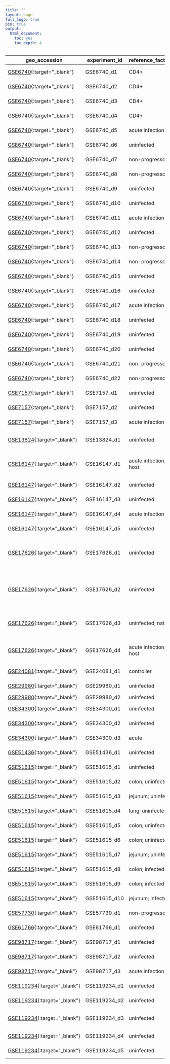 ```yaml
---
title: ""
layout: page
full_logo: true
pin: true
output:
  html_document:
    toc: yes
    toc_depth: 4
---
```


| geo_accession                                                                               | experiment_id | reference_factor_name         | test_factor_name                  | platform_id | num_samples | num_samples_per_group                                                                                                                 | species                         | sp_ncbi_id |
| ------------------------------------------------------------------------------------------- | ------------- | ----------------------------- | --------------------------------- | ----------- | ----------- | ------------------------------------------------------------------------------------------------------------------------------------- | ------------------------------- | ---------- |
| [GSE6740](https://www.ncbi.nlm.nih.gov/geo/query/acc.cgi?acc=GSE6740){:target="_blank"}     | GSE6740_d1    | CD4+                          | CD8+                              | GPL96       | 10          | 5 CD4 acute; 5 CD8 acute                                                                                                              | Homo sapiens                    | 9606       |
| [GSE6740](https://www.ncbi.nlm.nih.gov/geo/query/acc.cgi?acc=GSE6740){:target="_blank"}     | GSE6740_d2    | CD4+                          | CD8+                              | GPL96       | 10          | 5 CD4 chronic; 5 CD8 chronic                                                                                                          | Homo sapiens                    | 9606       |
| [GSE6740](https://www.ncbi.nlm.nih.gov/geo/query/acc.cgi?acc=GSE6740){:target="_blank"}     | GSE6740_d3    | CD4+                          | CD8+                              | GPL96       | 10          | 5 CD4 uninfected; 5 CD8 uninfected                                                                                                    | Homo sapiens                    | 9606       |
| [GSE6740](https://www.ncbi.nlm.nih.gov/geo/query/acc.cgi?acc=GSE6740){:target="_blank"}     | GSE6740_d4    | CD4+                          | CD8+                              | GPL96       | 10          | 5 CD4 non-progressor; 5 CD8 non-progressor                                                                                            | Homo sapiens                    | 9606       |
| [GSE6740](https://www.ncbi.nlm.nih.gov/geo/query/acc.cgi?acc=GSE6740){:target="_blank"}     | GSE6740_d5    | acute infection               | chronic infection                 | GPL96       | 10          | 5 CD4 acute; 5 CD4 chronic                                                                                                            | Homo sapiens                    | 9606       |
| [GSE6740](https://www.ncbi.nlm.nih.gov/geo/query/acc.cgi?acc=GSE6740){:target="_blank"}     | GSE6740_d6    | uninfected                    | acute infection                   | GPL96       | 10          | 5 CD4 uninfected; 5 CD4 acute                                                                                                         | Homo sapiens                    | 9606       |
| [GSE6740](https://www.ncbi.nlm.nih.gov/geo/query/acc.cgi?acc=GSE6740){:target="_blank"}     | GSE6740_d7    | non-progressor                | acute infection                   | GPL96       | 10          | 5 CD4 non-progressor; 5 CD4 acute                                                                                                     | Homo sapiens                    | 9606       |
| [GSE6740](https://www.ncbi.nlm.nih.gov/geo/query/acc.cgi?acc=GSE6740){:target="_blank"}     | GSE6740_d8    | non-progressor                | chronic infection                 | GPL96       | 10          | 5 CD4 non-progressor; 5 CD4 chronic                                                                                                   | Homo sapiens                    | 9606       |
| [GSE6740](https://www.ncbi.nlm.nih.gov/geo/query/acc.cgi?acc=GSE6740){:target="_blank"}     | GSE6740_d9    | uninfected                    | chronic infection                 | GPL96       | 10          | 5 CD4 uninfected; 5 CD4 chronic                                                                                                       | Homo sapiens                    | 9606       |
| [GSE6740](https://www.ncbi.nlm.nih.gov/geo/query/acc.cgi?acc=GSE6740){:target="_blank"}     | GSE6740_d10   | uninfected                    | non-progressor                    | GPL96       | 10          | 5 CD4 uninfected; 5 CD4 non-progressor                                                                                                | Homo sapiens                    | 9606       |
| [GSE6740](https://www.ncbi.nlm.nih.gov/geo/query/acc.cgi?acc=GSE6740){:target="_blank"}     | GSE6740_d11   | acute infection               | chronic infection                 | GPL96       | 10          | 5 CD8 acute; 5 CD8 chronic                                                                                                            | Homo sapiens                    | 9606       |
| [GSE6740](https://www.ncbi.nlm.nih.gov/geo/query/acc.cgi?acc=GSE6740){:target="_blank"}     | GSE6740_d12   | uninfected                    | acute infection                   | GPL96       | 10          | 5 CD8 uninfected; 5 CD8 acute                                                                                                         | Homo sapiens                    | 9606       |
| [GSE6740](https://www.ncbi.nlm.nih.gov/geo/query/acc.cgi?acc=GSE6740){:target="_blank"}     | GSE6740_d13   | non-progressor                | acute infection                   | GPL96       | 10          | 5 CD8 non-progressor; 5 CD8 acute                                                                                                     | Homo sapiens                    | 9606       |
| [GSE6740](https://www.ncbi.nlm.nih.gov/geo/query/acc.cgi?acc=GSE6740){:target="_blank"}     | GSE6740_d14   | non-progressor                | chronic infection                 | GPL96       | 10          | 5 CD8 non-progressor; 5 CD8 chronic                                                                                                   | Homo sapiens                    | 9606       |
| [GSE6740](https://www.ncbi.nlm.nih.gov/geo/query/acc.cgi?acc=GSE6740){:target="_blank"}     | GSE6740_d15   | uninfected                    | chronic infection                 | GPL96       | 10          | 5 CD8 uninfected; 5 CD8 chronic                                                                                                       | Homo sapiens                    | 9606       |
| [GSE6740](https://www.ncbi.nlm.nih.gov/geo/query/acc.cgi?acc=GSE6740){:target="_blank"}     | GSE6740_d16   | uninfected                    | non-progressor                    | GPL96       | 10          | 5 CD8 uninfected; 5 CD8 non-progressor                                                                                                | Homo sapiens                    | 9606       |
| [GSE6740](https://www.ncbi.nlm.nih.gov/geo/query/acc.cgi?acc=GSE6740){:target="_blank"}     | GSE6740_d17   | acute infection               | chronic infection                 | GPL96       | 20          | 10 acute; 10 chronic                                                                                                                  | Homo sapiens                    | 9606       |
| [GSE6740](https://www.ncbi.nlm.nih.gov/geo/query/acc.cgi?acc=GSE6740){:target="_blank"}     | GSE6740_d18   | uninfected                    | acute infection                   | GPL96       | 20          | 10 uninfected; 10 acute                                                                                                               | Homo sapiens                    | 9606       |
| [GSE6740](https://www.ncbi.nlm.nih.gov/geo/query/acc.cgi?acc=GSE6740){:target="_blank"}     | GSE6740_d19   | uninfected                    | chronic infection                 | GPL96       | 20          | 10 uninfected; 10 chronic                                                                                                             | Homo sapiens                    | 9606       |
| [GSE6740](https://www.ncbi.nlm.nih.gov/geo/query/acc.cgi?acc=GSE6740){:target="_blank"}     | GSE6740_d20   | uninfected                    | non-progressor                    | GPL96       | 20          | 10 uninfected; 10 non-progressor                                                                                                      | Homo sapiens                    | 9606       |
| [GSE6740](https://www.ncbi.nlm.nih.gov/geo/query/acc.cgi?acc=GSE6740){:target="_blank"}     | GSE6740_d21   | non-progressor                | acute infection                   | GPL96       | 20          | 10 non-progressor; 10 acute                                                                                                           | Homo sapiens                    | 9606       |
| [GSE6740](https://www.ncbi.nlm.nih.gov/geo/query/acc.cgi?acc=GSE6740){:target="_blank"}     | GSE6740_d22   | non-progressor                | chronic infection                 | GPL96       | 20          | 10 non-progressor; 10 chronic                                                                                                         | Homo sapiens                    | 9606       |
| [GSE7157](https://www.ncbi.nlm.nih.gov/geo/query/acc.cgi?acc=GSE7157){:target="_blank"}     | GSE7157_d1    | uninfected                    | acute infection                   | GPL3535     | 14          | 7 at baseline prior to infection; 7 week 2                                                                                            | Macaca fascicularis             | 9541       |
| [GSE7157](https://www.ncbi.nlm.nih.gov/geo/query/acc.cgi?acc=GSE7157){:target="_blank"}     | GSE7157_d2    | uninfected                    | chronic infection                 | GPL3535     | 14          | 7 at baseline prior to infection; 7 week 20                                                                                           | Macaca fascicularis             | 9541       |
| [GSE7157](https://www.ncbi.nlm.nih.gov/geo/query/acc.cgi?acc=GSE7157){:target="_blank"}     | GSE7157_d3    | acute infection               | chronic infection                 | GPL3535     | 14          | 7 week 2; 7 week 20                                                                                                                   | Macaca fascicularis             | 9541       |
| [GSE13824](https://www.ncbi.nlm.nih.gov/geo/query/acc.cgi?acc=GSE13824){:target="_blank"}   | GSE13824_d1   | uninfected                    | infected                          | GPL3535     | 36          | 9 uninfected (18 samples) and 9 infected (18 samples) RMs                                                                             | Macaca mulatta                  | 9544       |
| [GSE16147](https://www.ncbi.nlm.nih.gov/geo/query/acc.cgi?acc=GSE16147){:target="_blank"}   | GSE16147_d1   | acute infection; natural host | acute infection; non_natural host | GPL3535     | 47          | 25 SM; 22 RM                                                                                                                          | Cercocebus atys; Macaca mulatta | 9531; 9544 |
| [GSE16147](https://www.ncbi.nlm.nih.gov/geo/query/acc.cgi?acc=GSE16147){:target="_blank"}   | GSE16147_d2   | uninfected                    | acute infection                   | GPL3535     | 28          | 3 uninfected; 25 acute                                                                                                                | Cercocebus atys                 | 9531       |
| [GSE16147](https://www.ncbi.nlm.nih.gov/geo/query/acc.cgi?acc=GSE16147){:target="_blank"}   | GSE16147_d3   | uninfected                    | chronic infection                 | GPL3535     | 8           | 3 uninfected; 5 chronic                                                                                                               | Cercocebus atys                 | 9531       |
| [GSE16147](https://www.ncbi.nlm.nih.gov/geo/query/acc.cgi?acc=GSE16147){:target="_blank"}   | GSE16147_d4   | acute infection               | chronic infection                 | GPL3535     | 30          | 25 acute; 5 chronic                                                                                                                   | Cercocebus atys                 | 9531       |
| [GSE16147](https://www.ncbi.nlm.nih.gov/geo/query/acc.cgi?acc=GSE16147){:target="_blank"}   | GSE16147_d5   | uninfected                    | acute infection                   | GPL3535     | 30          | 8 uninfected; 22 acute                                                                                                                | Macaca mulatta                  | 9544       |
| [GSE17626](https://www.ncbi.nlm.nih.gov/geo/query/acc.cgi?acc=GSE17626){:target="_blank"}   | GSE17626_d1   | uninfected                    | acute infection                   | GPL3535     | 16          | 4 RMs without SIV infection (8 samples) and 4 RMs SIVmac239-infected (14 dpi; 8 samples)                                              | Macaca mulatta                  | 9544       |
| [GSE17626](https://www.ncbi.nlm.nih.gov/geo/query/acc.cgi?acc=GSE17626){:target="_blank"}   | GSE17626_d2   | uninfected                    | acute infection                   | GPL3535     | 12          | 2 SMs prior to infection (FRs and Fuv; 4 samples); 2 SMs at 14 dpi (FRs and FWv; 4 samples); 2 SMs at 30 dpi (Fuv and FWv; 4 samples) | Cercocebus atys                 | 9531       |
| [GSE17626](https://www.ncbi.nlm.nih.gov/geo/query/acc.cgi?acc=GSE17626){:target="_blank"}   | GSE17626_d3   | uninfected; natural host      | uninfected; acute                 | GPL3535     | 12          | 4 SM uninfected; 8 RM uninfected                                                                                                      | Cercocebus atys; Macaca mulatta | 9531; 9544 |
| [GSE17626](https://www.ncbi.nlm.nih.gov/geo/query/acc.cgi?acc=GSE17626){:target="_blank"}   | GSE17626_d4   | acute infection; natural host | acute infection; non_natural host | GPL3535     | 16          | 8 SM acute; 8 RM acute                                                                                                                | Cercocebus atys; Macaca mulatta | 9531; 9544 |
| [GSE24081](https://www.ncbi.nlm.nih.gov/geo/query/acc.cgi?acc=GSE24081){:target="_blank"}   | GSE24081_d1   | controller                    | chronic infection                 | GPL3921     | 42          | 24 HIV controllers; 18 chronic progressors                                                                                            | Homo sapiens                    | 9606       |
| [GSE29980](https://www.ncbi.nlm.nih.gov/geo/query/acc.cgi?acc=GSE29980){:target="_blank"}   | GSE29980_d1   | uninfected                    | acute infection                   | GPL3535     | 8           | 4 uninfected; 4 acute                                                                                                                 | Macaca mulatta                  | 9544       |
| [GSE29980](https://www.ncbi.nlm.nih.gov/geo/query/acc.cgi?acc=GSE29980){:target="_blank"}   | GSE29980_d2   | uninfected                    | chronic infection                 | GPL3535     | 8           | 4 uninfected; 4 chronic                                                                                                               |                                 | 9531       |
| [GSE34300](https://www.ncbi.nlm.nih.gov/geo/query/acc.cgi?acc=GSE34300){:target="_blank"}   | GSE34300_d1   | uninfected                    | acute infection                   | GPL3535     | 6           | 3 uninfected; 3 acute                                                                                                                 | Macaca mulatta                  | 9544       |
| [GSE34300](https://www.ncbi.nlm.nih.gov/geo/query/acc.cgi?acc=GSE34300){:target="_blank"}   | GSE34300_d2   | uninfected                    | chronic infection                 | GPL3535     | 6           | 3 uninfected; 3 chronic                                                                                                               | Macaca mulatta                  | 9544       |
| [GSE34300](https://www.ncbi.nlm.nih.gov/geo/query/acc.cgi?acc=GSE34300){:target="_blank"}   | GSE34300_d3   | acute                         | chronic infection                 | GPL3535     | 6           | 3 acute; 3 chronic                                                                                                                    | Macaca mulatta                  | 9544       |
| [GSE51436](https://www.ncbi.nlm.nih.gov/geo/query/acc.cgi?acc=GSE51436){:target="_blank"}   | GSE51436_d1   | uninfected                    | infected                          | GPL3535     | 8           | 3 uninfected; 5 infected                                                                                                              | Macaca mulatta                  | 9544       |
| [GSE51615](https://www.ncbi.nlm.nih.gov/geo/query/acc.cgi?acc=GSE51615){:target="_blank"}   | GSE51615_d1   | uninfected                    | infected                          | GPL3535     | 23          | 9 uninfected; 14 infected                                                                                                             | Macaca mulatta                  | 9544       |
| [GSE51615](https://www.ncbi.nlm.nih.gov/geo/query/acc.cgi?acc=GSE51615){:target="_blank"}   | GSE51615_d2   | colon; uninfected             | colon; infected                   | GPL3535     | 7           | 3 uninfected; 4 infected                                                                                                              | Macaca mulatta                  | 9544       |
| [GSE51615](https://www.ncbi.nlm.nih.gov/geo/query/acc.cgi?acc=GSE51615){:target="_blank"}   | GSE51615_d3   | jejunum; uninfected           | jejunum; infected                 | GPL3535     | 8           | 3 uninfected; 5 infected                                                                                                              | Macaca mulatta                  | 9544       |
| [GSE51615](https://www.ncbi.nlm.nih.gov/geo/query/acc.cgi?acc=GSE51615){:target="_blank"}   | GSE51615_d4   | lung; uninfected              | lung; infected                    | GPL3535     | 8           | 3 uninfected; 5 infected                                                                                                              | Macaca mulatta                  | 9544       |
| [GSE51615](https://www.ncbi.nlm.nih.gov/geo/query/acc.cgi?acc=GSE51615){:target="_blank"}   | GSE51615_d5   | colon; uninfected             | jejunum; uninfected               | GPL3535     | 6           | 3 colon uninfected; 3 jejunum uninfected                                                                                              | Macaca mulatta                  | 9544       |
| [GSE51615](https://www.ncbi.nlm.nih.gov/geo/query/acc.cgi?acc=GSE51615){:target="_blank"}   | GSE51615_d6   | colon; uninfected             | lung; uninfected                  | GPL3535     | 6           | 3 colon uninfected; 3 lung uninfected                                                                                                 | Macaca mulatta                  | 9544       |
| [GSE51615](https://www.ncbi.nlm.nih.gov/geo/query/acc.cgi?acc=GSE51615){:target="_blank"}   | GSE51615_d7   | jejunum; uninfected           | lung; uninfected                  | GPL3535     | 6           | 3 jejunum uninfected; 3 lung uninfected                                                                                               | Macaca mulatta                  | 9544       |
| [GSE51615](https://www.ncbi.nlm.nih.gov/geo/query/acc.cgi?acc=GSE51615){:target="_blank"}   | GSE51615_d8   | colon; infected               | jejunum; infected                 | GPL3535     | 9           | 4 colon infected; 5 jejunum infected                                                                                                  | Macaca mulatta                  | 9544       |
| [GSE51615](https://www.ncbi.nlm.nih.gov/geo/query/acc.cgi?acc=GSE51615){:target="_blank"}   | GSE51615_d9   | colon; infected               | lung; infected                    | GPL3535     | 9           | 4 colon infected; 5 lung infected                                                                                                     | Macaca mulatta                  | 9544       |
| [GSE51615](https://www.ncbi.nlm.nih.gov/geo/query/acc.cgi?acc=GSE51615){:target="_blank"}   | GSE51615_d10  | jejunum; infected             | lung; infected                    | GPL3535     | 10          | 5 jejunum infected; 5 lung infected                                                                                                   | Macaca mulatta                  | 9544       |
| [GSE57730](https://www.ncbi.nlm.nih.gov/geo/query/acc.cgi?acc=GSE57730){:target="_blank"}   | GSE57730_d1   | non-progressor                | HIV-1 progressor                  | GPL570      | 12          | 5 non-progressor; 7 progressor                                                                                                        | Homo sapiens                    | 9606       |
| [GSE61766](https://www.ncbi.nlm.nih.gov/geo/query/acc.cgi?acc=GSE61766){:target="_blank"}   | GSE61766_d1   | uninfected                    | acute infection                   | GPL3535     | 12          | 6 uninfected; 6 infected                                                                                                              | Macaca mulatta                  | 9544       |
| [GSE98717](https://www.ncbi.nlm.nih.gov/geo/query/acc.cgi?acc=GSE98717){:target="_blank"}   | GSE98717_d1   | uninfected                    | acute infection                   | GPL3535     | 8           | 4 uninfected; 4 acute                                                                                                                 | Macaca mulatta                  | 9544       |
| [GSE98717](https://www.ncbi.nlm.nih.gov/geo/query/acc.cgi?acc=GSE98717){:target="_blank"}   | GSE98717_d2   | uninfected                    | chronic infection                 | GPL3535     | 7           | 4 uninfected; 3 chronic                                                                                                               | Macaca mulatta                  | 9544       |
| [GSE98717](https://www.ncbi.nlm.nih.gov/geo/query/acc.cgi?acc=GSE98717){:target="_blank"}   | GSE98717_d3   | acute infection               | chronic infection                 | GPL3535     | 7           | 4 acute; 3 chronic                                                                                                                    | Macaca mulatta                  | 9544       |
| [GSE119234](https://www.ncbi.nlm.nih.gov/geo/query/acc.cgi?acc=GSE119234){:target="_blank"} | GSE119234_d1  | uninfected                    | infected                          | GPL21697    | 31          | 18 uninfected; 13 infected                                                                                                            | Homo sapiens                    | 9606       |
| [GSE119234](https://www.ncbi.nlm.nih.gov/geo/query/acc.cgi?acc=GSE119234){:target="_blank"} | GSE119234_d2  | uninfected                    | B-cell germinal; infected         | GPL21697    | 9           | 5 uninfected; 4 infected                                                                                                              | Homo sapiens                    | 9606       |
| [GSE119234](https://www.ncbi.nlm.nih.gov/geo/query/acc.cgi?acc=GSE119234){:target="_blank"} | GSE119234_d3  | uninfected                    | B-cell unswitched; infected       | GPL21697    | 9           | 5 uninfected; 4 infected                                                                                                              | Homo sapiens                    | 9606       |
| [GSE119234](https://www.ncbi.nlm.nih.gov/geo/query/acc.cgi?acc=GSE119234){:target="_blank"} | GSE119234_d4  | uninfected                    | B-cell naive; infected            | GPL21697    | 9           | 5 uninfected; 4 infected                                                                                                              | Homo sapiens                    | 9606       |
| [GSE119234](https://www.ncbi.nlm.nih.gov/geo/query/acc.cgi?acc=GSE119234){:target="_blank"} | GSE119234_d5  | uninfected                    | B-cell memory; infected           | GPL21697    | 9           | 5 uninfected; 4 infected                                                                                                              | Homo sapiens                    | 9606       |